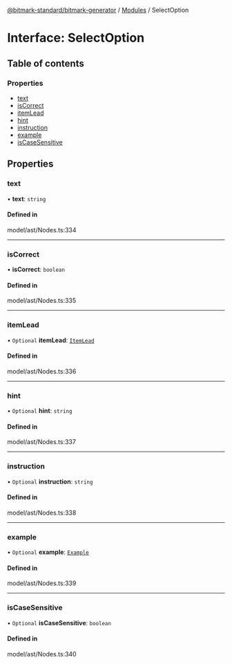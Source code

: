 [@bitmark-standard/bitmark-generator](../API.md) / [Modules](../modules.md) / SelectOption

# Interface: SelectOption

## Table of contents

### Properties

- [text](SelectOption.md#text)
- [isCorrect](SelectOption.md#isCorrect)
- [itemLead](SelectOption.md#itemLead)
- [hint](SelectOption.md#hint)
- [instruction](SelectOption.md#instruction)
- [example](SelectOption.md#example)
- [isCaseSensitive](SelectOption.md#isCaseSensitive)

## Properties

### text

• **text**: `string`

#### Defined in

model/ast/Nodes.ts:334

___

### isCorrect

• **isCorrect**: `boolean`

#### Defined in

model/ast/Nodes.ts:335

___

### itemLead

• `Optional` **itemLead**: [`ItemLead`](ItemLead.md)

#### Defined in

model/ast/Nodes.ts:336

___

### hint

• `Optional` **hint**: `string`

#### Defined in

model/ast/Nodes.ts:337

___

### instruction

• `Optional` **instruction**: `string`

#### Defined in

model/ast/Nodes.ts:338

___

### example

• `Optional` **example**: [`Example`](../modules.md#Example)

#### Defined in

model/ast/Nodes.ts:339

___

### isCaseSensitive

• `Optional` **isCaseSensitive**: `boolean`

#### Defined in

model/ast/Nodes.ts:340
